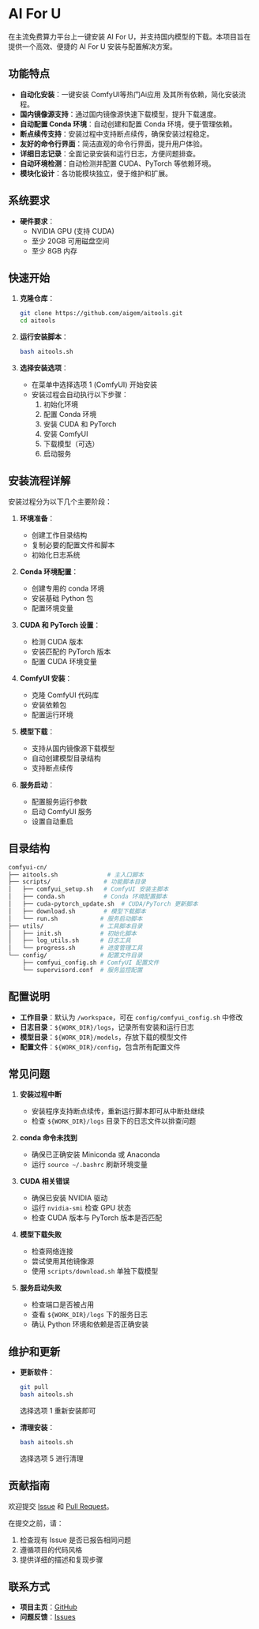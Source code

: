 # AI For U

在主流免费算力平台上一键安装 AI For U，并支持国内模型的下载。本项目旨在提供一个高效、便捷的 AI For U 安装与配置解决方案。

## 功能特点

- **自动化安装**：一键安装 ComfyUI等热门Ai应用 及其所有依赖，简化安装流程。
- **国内镜像源支持**：通过国内镜像源快速下载模型，提升下载速度。
- **自动配置 Conda 环境**：自动创建和配置 Conda 环境，便于管理依赖。
- **断点续传支持**：安装过程中支持断点续传，确保安装过程稳定。
- **友好的命令行界面**：简洁直观的命令行界面，提升用户体验。
- **详细日志记录**：全面记录安装和运行日志，方便问题排查。
- **自动环境检测**：自动检测并配置 CUDA、PyTorch 等依赖环境。
- **模块化设计**：各功能模块独立，便于维护和扩展。

## 系统要求

- **硬件要求**：
  - NVIDIA GPU (支持 CUDA)
  - 至少 20GB 可用磁盘空间
  - 至少 8GB 内存

## 快速开始

1. **克隆仓库**：
    ```bash
    git clone https://github.com/aigem/aitools.git
    cd aitools
    ```

2. **运行安装脚本**：
    ```bash
    bash aitools.sh
    ```

3. **选择安装选项**：
    - 在菜单中选择选项 1 (ComfyUI) 开始安装
    - 安装过程会自动执行以下步骤：
      1. 初始化环境
      2. 配置 Conda 环境
      3. 安装 CUDA 和 PyTorch
      4. 安装 ComfyUI
      5. 下载模型（可选）
      6. 启动服务

## 安装流程详解

安装过程分为以下几个主要阶段：

1. **环境准备**：
   - 创建工作目录结构
   - 复制必要的配置文件和脚本
   - 初始化日志系统

2. **Conda 环境配置**：
   - 创建专用的 conda 环境
   - 安装基础 Python 包
   - 配置环境变量

3. **CUDA 和 PyTorch 设置**：
   - 检测 CUDA 版本
   - 安装匹配的 PyTorch 版本
   - 配置 CUDA 环境变量

4. **ComfyUI 安装**：
   - 克隆 ComfyUI 代码库
   - 安装依赖包
   - 配置运行环境

5. **模型下载**：
   - 支持从国内镜像源下载模型
   - 自动创建模型目录结构
   - 支持断点续传

6. **服务启动**：
   - 配置服务运行参数
   - 启动 ComfyUI 服务
   - 设置自动重启

## 目录结构

```bash
comfyui-cn/
├── aitools.sh              # 主入口脚本
├── scripts/               # 功能脚本目录
│   ├── comfyui_setup.sh   # ComfyUI 安装主脚本
│   ├── conda.sh           # Conda 环境配置脚本
│   ├── cuda-pytorch_update.sh  # CUDA/PyTorch 更新脚本
│   ├── download.sh        # 模型下载脚本
│   └── run.sh            # 服务启动脚本
├── utils/                # 工具脚本目录
│   ├── init.sh           # 初始化脚本
│   ├── log_utils.sh      # 日志工具
│   └── progress.sh       # 进度管理工具
└── config/               # 配置文件目录
    ├── comfyui_config.sh # ComfyUI 配置文件
    └── supervisord.conf  # 服务监控配置
```

## 配置说明

- **工作目录**：默认为 `/workspace`，可在 `config/comfyui_config.sh` 中修改
- **日志目录**：`${WORK_DIR}/logs`，记录所有安装和运行日志
- **模型目录**：`${WORK_DIR}/models`，存放下载的模型文件
- **配置文件**：`${WORK_DIR}/config`，包含所有配置文件

## 常见问题

1. **安装过程中断**
    - 安装程序支持断点续传，重新运行脚本即可从中断处继续
    - 检查 `${WORK_DIR}/logs` 目录下的日志文件以排查问题

2. **conda 命令未找到**
    - 确保已正确安装 Miniconda 或 Anaconda
    - 运行 `source ~/.bashrc` 刷新环境变量

3. **CUDA 相关错误**
    - 确保已安装 NVIDIA 驱动
    - 运行 `nvidia-smi` 检查 GPU 状态
    - 检查 CUDA 版本与 PyTorch 版本是否匹配

4. **模型下载失败**
    - 检查网络连接
    - 尝试使用其他镜像源
    - 使用 `scripts/download.sh` 单独下载模型

5. **服务启动失败**
    - 检查端口是否被占用
    - 查看 `${WORK_DIR}/logs` 下的服务日志
    - 确认 Python 环境和依赖是否正确安装

## 维护和更新

- **更新软件**：
    ```bash
    git pull
    bash aitools.sh
    ```
    选择选项 1 重新安装即可

- **清理安装**：
    ```bash
    bash aitools.sh
    ```
    选择选项 5 进行清理

## 贡献指南

欢迎提交 [Issue](https://github.com/aigem/aitools/issues) 和 [Pull Request](https://github.com/aigem/aitools/pulls)。

在提交之前，请：
1. 检查现有 Issue 是否已报告相同问题
2. 遵循项目的代码风格
3. 提供详细的描述和复现步骤


## 联系方式

- **项目主页**：[GitHub](https://github.com/aigem/aitools)
- **问题反馈**：[Issues](https://github.com/aigem/aitools/issues)
